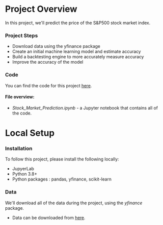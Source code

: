 # Project Overview

In this project, we'll predict the price of the S&P500 stock market index.

### Project Steps

- Download data using the yfinance package
- Create an initial machine learning model and estimate accuracy
- Build a backtesting engine to more accurately measure accuracy
- Improve the accuracy of the model

### Code

You can find the code for this project [here](https://github.com/Harsh-Rai-98/Stock-Market-Prediction-using-Machine-Learning/blob/main/Stock_Market_Prediction.ipynb).

#### File overview:

- _Stock_Market_Prediction.ipynb_ - a Jupyter notebook that contains all of the code.

# Local Setup

### Installation

To follow this project, please install the following locally:

- JupyerLab
- Python 3.8+
- Python packages :
    pandas,
    yfinance,
    scikit-learn

### Data

We'll download all of the data during the project, using the _yfinance_ package.
- Data can be downloaded from [here](https://github.com/Harsh-Rai-98/Stock-Market-Prediction-using-Machine-Learning/blob/main/sp500.csv).
